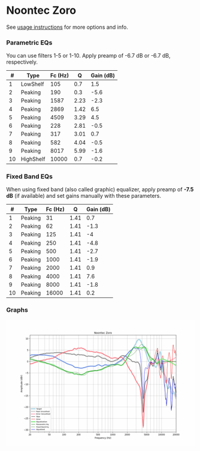 # Noontec Zoro
See [usage instructions](https://github.com/jaakkopasanen/AutoEq#usage) for more options and info.

### Parametric EQs
You can use filters 1-5 or 1-10. Apply preamp of -6.7 dB or -6.7 dB, respectively.

|   # | Type      |   Fc (Hz) |    Q |   Gain (dB) |
|-----|-----------|-----------|------|-------------|
|   1 | LowShelf  |       105 | 0.7  |         1.5 |
|   2 | Peaking   |       190 | 0.3  |        -5.6 |
|   3 | Peaking   |      1587 | 2.23 |        -2.3 |
|   4 | Peaking   |      2869 | 1.42 |         6.5 |
|   5 | Peaking   |      4509 | 3.29 |         4.5 |
|   6 | Peaking   |       228 | 2.81 |        -0.5 |
|   7 | Peaking   |       317 | 3.01 |         0.7 |
|   8 | Peaking   |       582 | 4.04 |        -0.5 |
|   9 | Peaking   |      8017 | 5.99 |        -1.6 |
|  10 | HighShelf |     10000 | 0.7  |        -0.2 |

### Fixed Band EQs
When using fixed band (also called graphic) equalizer, apply preamp of **-7.5 dB** (if available) and set gains manually with these parameters.

|   # | Type    |   Fc (Hz) |    Q |   Gain (dB) |
|-----|---------|-----------|------|-------------|
|   1 | Peaking |        31 | 1.41 |         0.7 |
|   2 | Peaking |        62 | 1.41 |        -1.3 |
|   3 | Peaking |       125 | 1.41 |        -4   |
|   4 | Peaking |       250 | 1.41 |        -4.8 |
|   5 | Peaking |       500 | 1.41 |        -2.7 |
|   6 | Peaking |      1000 | 1.41 |        -1.9 |
|   7 | Peaking |      2000 | 1.41 |         0.9 |
|   8 | Peaking |      4000 | 1.41 |         7.6 |
|   9 | Peaking |      8000 | 1.41 |        -1.8 |
|  10 | Peaking |     16000 | 1.41 |         0.2 |

### Graphs
![](./Noontec%20Zoro.png)
